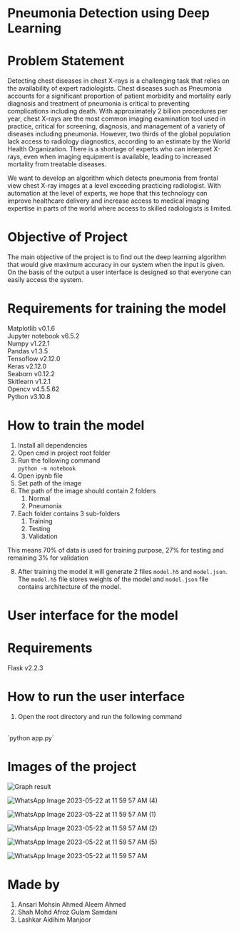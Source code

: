 # Pneumonia Detection using Deep Learning

# Problem Statement

<p>Detecting chest diseases in chest X-rays is a challenging task that relies on the availability of expert radiologists. Chest diseases such as Pneumonia accounts for a significant proportion of patient morbidity and mortality early diagnosis and treatment of pneumonia is critical to preventing complications including death. With approximately 2 billion procedures per year, chest X-rays are the most common imaging examination tool used in practice, critical for screening, diagnosis, and management of a variety of diseases including pneumonia. However, two thirds of the global population lack access to radiology diagnostics, according to an estimate by the World Health Organization. There is a shortage of experts who can interpret X-rays, even when imaging equipment is available, leading to increased mortality from treatable diseases.</p>
<p>We want to develop an algorithm which detects pneumonia from frontal view chest X-ray images at a level exceeding practicing radiologist. With automation at the level of experts, we hope that this technology can improve healthcare delivery and increase access to medical imaging expertise in parts of the world where access to skilled radiologists is limited.</p>

# Objective of Project

<p>The main objective of the project is to find out the deep learning algorithm that would give maximum accuracy in our system when the input is given. On the basis of the output a user interface is designed so that everyone can easily access the system.</p>

# Requirements for training the model

<p>Matplotlib v0.1.6
<br>Jupyter notebook v6.5.2
<br>Numpy v1.22.1
<br>Pandas v1.3.5
<br>Tensoflow v2.12.0
<br>Keras v2.12.0
<br>Seaborn v0.12.2
<br>Skitlearn v1.2.1
<br>Opencv v4.5.5.62
<br>Python v3.10.8</p>

# How to train the model

1. Install all dependencies
2. Open cmd in project root folder
3. Run the following command <br>
``python -m notebook``
4. Open ipynb file
5. Set path of the image
6. The path of the image should contain 2 folders
    1. Normal
    2. Pneumonia
7. Each folder contains 3 sub-folders
    1. Training
    2. Testing
    3. Validation

This means 70% of data is used for training purpose, 27% for testing and remaining 3% for validation

8. After training the model it will generate 2 files `model.h5` and `model.json`. The `model.h5` file stores weights of the model and `model.json` file contains architecture of the model.

# User interface for the model

# Requirements

<p>Flask v2.2.3
</p>

# How to run the user interface

1. Open the root directory and run the following command
<br>
`python app.py`

# Images of the project

![Graph result](https://github.com/Mohd-Afroz-Shah/Pneumonia-Detection-using-Deep-learning/assets/89603686/969fd719-0752-4d28-a73e-7ee9fe15d39d)

![WhatsApp Image 2023-05-22 at 11 59 57 AM (4)](https://github.com/Mohd-Afroz-Shah/Pneumonia-Detection-using-Deep-learning/assets/98610550/69111426-29ec-4b80-9b7f-8fd2bc65e728)

![WhatsApp Image 2023-05-22 at 11 59 57 AM (1)](https://github.com/Mohd-Afroz-Shah/Pneumonia-Detection-using-Deep-learning/assets/98610550/37da1c6a-f6bf-4685-ba02-e8964a32916e)

![WhatsApp Image 2023-05-22 at 11 59 57 AM (2)](https://github.com/Mohd-Afroz-Shah/Pneumonia-Detection-using-Deep-learning/assets/98610550/290c18e5-19e7-4823-a197-69103ced8301)

![WhatsApp Image 2023-05-22 at 11 59 57 AM (5)](https://github.com/Mohd-Afroz-Shah/Pneumonia-Detection-using-Deep-learning/assets/98610550/760a0921-124e-4bed-8dc6-6d5fa1939be3)

![WhatsApp Image 2023-05-22 at 11 59 57 AM](https://github.com/Mohd-Afroz-Shah/Pneumonia-Detection-using-Deep-learning/assets/98610550/509481c3-e441-46ed-b410-695289e31aea)

# Made by 
1. Ansari Mohsin Ahmed Aleem Ahmed
2. Shah Mohd Afroz Gulam Samdani
3. Lashkar Aidihim Manjoor
